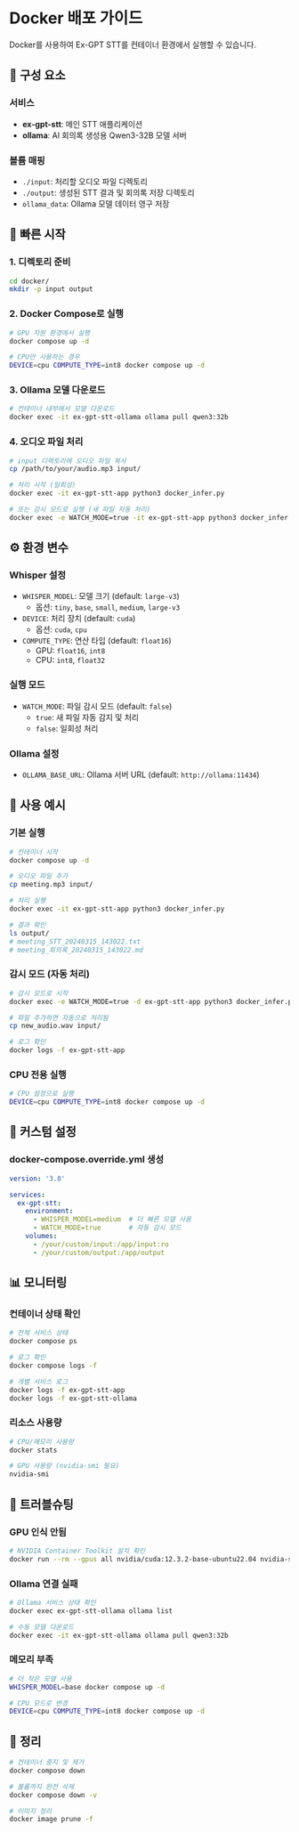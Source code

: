 # Docker 배포 가이드

Docker를 사용하여 Ex-GPT STT를 컨테이너 환경에서 실행할 수 있습니다.

## 🐳 구성 요소

### 서비스
- **ex-gpt-stt**: 메인 STT 애플리케이션
- **ollama**: AI 회의록 생성용 Qwen3-32B 모델 서버

### 볼륨 매핑
- `./input`: 처리할 오디오 파일 디렉토리
- `./output`: 생성된 STT 결과 및 회의록 저장 디렉토리
- `ollama_data`: Ollama 모델 데이터 영구 저장

## 🚀 빠른 시작

### 1. 디렉토리 준비
```bash
cd docker/
mkdir -p input output
```

### 2. Docker Compose로 실행
```bash
# GPU 지원 환경에서 실행
docker compose up -d

# CPU만 사용하는 경우
DEVICE=cpu COMPUTE_TYPE=int8 docker compose up -d
```

### 3. Ollama 모델 다운로드
```bash
# 컨테이너 내부에서 모델 다운로드
docker exec -it ex-gpt-stt-ollama ollama pull qwen3:32b
```

### 4. 오디오 파일 처리
```bash
# input 디렉토리에 오디오 파일 복사
cp /path/to/your/audio.mp3 input/

# 처리 시작 (일회성)
docker exec -it ex-gpt-stt-app python3 docker_infer.py

# 또는 감시 모드로 실행 (새 파일 자동 처리)
docker exec -e WATCH_MODE=true -it ex-gpt-stt-app python3 docker_infer.py
```

## ⚙️ 환경 변수

### Whisper 설정
- `WHISPER_MODEL`: 모델 크기 (default: `large-v3`)
  - 옵션: `tiny`, `base`, `small`, `medium`, `large-v3`
- `DEVICE`: 처리 장치 (default: `cuda`)
  - 옵션: `cuda`, `cpu`
- `COMPUTE_TYPE`: 연산 타입 (default: `float16`)
  - GPU: `float16`, `int8`
  - CPU: `int8`, `float32`

### 실행 모드
- `WATCH_MODE`: 파일 감시 모드 (default: `false`)
  - `true`: 새 파일 자동 감지 및 처리
  - `false`: 일회성 처리

### Ollama 설정
- `OLLAMA_BASE_URL`: Ollama 서버 URL (default: `http://ollama:11434`)

## 📝 사용 예시

### 기본 실행
```bash
# 컨테이너 시작
docker compose up -d

# 오디오 파일 추가
cp meeting.mp3 input/

# 처리 실행
docker exec -it ex-gpt-stt-app python3 docker_infer.py

# 결과 확인
ls output/
# meeting_STT_20240315_143022.txt
# meeting_회의록_20240315_143022.md
```

### 감시 모드 (자동 처리)
```bash
# 감시 모드로 시작
docker exec -e WATCH_MODE=true -d ex-gpt-stt-app python3 docker_infer.py

# 파일 추가하면 자동으로 처리됨
cp new_audio.wav input/

# 로그 확인
docker logs -f ex-gpt-stt-app
```

### CPU 전용 실행
```bash
# CPU 설정으로 실행
DEVICE=cpu COMPUTE_TYPE=int8 docker compose up -d
```

## 🔧 커스텀 설정

### docker-compose.override.yml 생성
```yaml
version: '3.8'

services:
  ex-gpt-stt:
    environment:
      - WHISPER_MODEL=medium  # 더 빠른 모델 사용
      - WATCH_MODE=true       # 자동 감시 모드
    volumes:
      - /your/custom/input:/app/input:ro
      - /your/custom/output:/app/output
```

## 📊 모니터링

### 컨테이너 상태 확인
```bash
# 전체 서비스 상태
docker compose ps

# 로그 확인
docker compose logs -f

# 개별 서비스 로그
docker logs -f ex-gpt-stt-app
docker logs -f ex-gpt-stt-ollama
```

### 리소스 사용량
```bash
# CPU/메모리 사용량
docker stats

# GPU 사용량 (nvidia-smi 필요)
nvidia-smi
```

## 🚨 트러블슈팅

### GPU 인식 안됨
```bash
# NVIDIA Container Toolkit 설치 확인
docker run --rm --gpus all nvidia/cuda:12.3.2-base-ubuntu22.04 nvidia-smi
```

### Ollama 연결 실패
```bash
# Ollama 서비스 상태 확인
docker exec ex-gpt-stt-ollama ollama list

# 수동 모델 다운로드
docker exec -it ex-gpt-stt-ollama ollama pull qwen3:32b
```

### 메모리 부족
```bash
# 더 작은 모델 사용
WHISPER_MODEL=base docker compose up -d

# CPU 모드로 변경
DEVICE=cpu COMPUTE_TYPE=int8 docker compose up -d
```

## 🧹 정리

```bash
# 컨테이너 중지 및 제거
docker compose down

# 볼륨까지 완전 삭제
docker compose down -v

# 이미지 정리
docker image prune -f
```